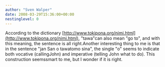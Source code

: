 ```yaml
---
author: "Sven Walper"
date: 2008-03-29T15:36:00+00:00
nestinglevel: 0
---
```

According to the dictionary [http://www.tokipona.org/nimi.html](http://www.tokipona.org/nimi.html), "tawa"can also mean "go to", and with this meaning, the sentence is all right.Another interesting thing to me is that in the sentence "jan San o tawatomo sina", the single "o" seems to indicate both vocative (callingJohn) and imperative (telling John what to do). This construction seemssmart to me, but I wonder if it is right.